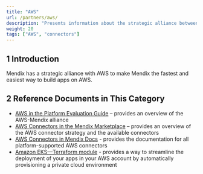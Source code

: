 ```yaml
---
title: "AWS"
url: /partners/aws/
description: "Presents information about the strategic alliance between Mendix and AWS."
weight: 20
tags: ["AWS", "connectors"]
---
```


## 1 Introduction

Mendix has a strategic alliance with AWS to make Mendix the fastest and easiest way to build apps on AWS.

## 2 Reference Documents in This Category

* [AWS in the Platform Evaluation Guide](https://www.mendix.com/evaluation-guide/strategic-partners/aws/) – provides an overview of the AWS-Mendix alliance​ 
* [AWS Connectors in the Mendix Marketplace](https://marketplace.mendix.com/link/tag/76) – provides an overview of the AWS connector strategy and the available connectors
* [AWS Connectors in Mendix Docs](/appstore/aws-connectors/) - provides the documentation for all platform-supported AWS connectors
* [Amazon EKS—Terraform module](https://aws.amazon.com/solutions/partners/terraform-modules/mendix-eks/) - provides a way to streamline the deployment of your apps in your AWS account by automatically provisioning a private cloud environment
